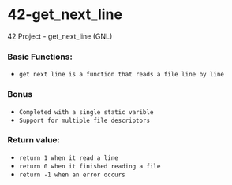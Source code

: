 # 42-get_next_line
42 Project - get_next_line (GNL)

### Basic Functions:
* `get next line is a function that reads a file line by line`

### Bonus
* `Completed with a single static varible`
* `Support for multiple file descriptors`

### Return value:
* `return 1 when it read a line`
* `return 0 when it finished reading a file`
* `return -1 when an error occurs`
